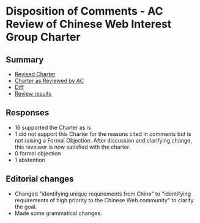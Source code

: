 # Disposition of Comments - AC Review of Chinese Web Interest Group Charter

## Summary
* [Revised Charter](https://www.w3.org/2020/08/proposed-chinese-ig-charter.html)
* [Charter as Reviewed by AC](https://www.w3.org/2020/08/proposed-chinese-ig-charter.html)
* [Diff](https://services.w3.org/htmldiff?doc1=https%3A%2F%2Fwww.w3.org%2F2020%2F08%2Fproposed-chinese-ig-charter.html&doc2=https%3A%2F%2Fw3c.github.io%2Fchinese-ig-charter%2Fcharter-2020.html)
* [Review results](https://www.w3.org/2002/09/wbs/33280/cwig-charter-2020/results)

## Responses

* 16 supported the Charter as is
* 1 did not support this Charter for the reasons cited in comments but is not raising a Formal Objection. After discussion and clarifying change, this reveiwer is now satisfied with the charter.
* 0 formal objection
* 1 abstention

## Editorial changes

* Changed "identifying unique requirements from China" to "identifying requirements of high priority to the Chinese Web community" to clarify the goal.
* Made some grammatical changes.
